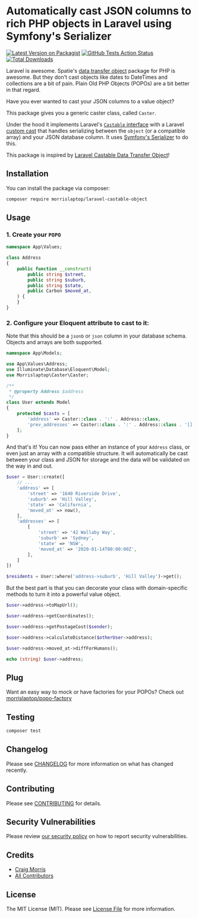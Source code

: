 # Automatically cast JSON columns to rich PHP objects in Laravel using Symfony's Serializer

[![Latest Version on Packagist](https://img.shields.io/packagist/v/morrislaptop/laravel-castable-object.svg?style=flat-square)](https://packagist.org/packages/morrislaptop/laravel-castable-object)
[![GitHub Tests Action Status](https://img.shields.io/github/workflow/status/morrislaptop/laravel-castable-object/run-tests?label=tests)](https://github.com/morrislaptop/laravel-castable-object/actions?query=workflow%3ATests+branch%3Amaster)
[![Total Downloads](https://img.shields.io/packagist/dt/morrislaptop/laravel-castable-object.svg?style=flat-square)](https://packagist.org/packages/morrislaptop/laravel-castable-object)

Laravel is awesome. Spatie's [data transfer object](https://github.com/spatie/data-transfer-object) package for PHP is awesome. But they don't cast objects like dates to DateTimes and collections are a bit of pain. Plain Old PHP Objects (POPOs) are a bit better in that regard. 

Have you ever wanted to cast your JSON columns to a value object?

This package gives you a generic caster class, called `Caster`.

Under the hood it implements Laravel's [`Castable` interface](https://laravel.com/docs/8.x/eloquent-mutators#castables) with a Laravel [custom cast](https://laravel.com/docs/8.x/eloquent-mutators#custom-casts) that handles serializing between the `object` (or a compatible array) and your JSON database column. It uses [Symfony's Serializer](https://symfony.com/doc/current/components/serializer.html) to do this.

This package is inspired by [Laravel Castable Data Transfer Object](https://github.com/jessarcher/laravel-castable-data-transfer-object)!


## Installation

You can install the package via composer:

```bash
composer require morrislaptop/laravel-castable-object
```

## Usage

### 1. Create your `POPO`

``` php
namespace App\Values;

class Address
{
    public function __construct(
        public string $street,
        public string $suburb,
        public string $state,
        public Carbon $moved_at,
    ) {
    }
}
```

### 2. Configure your Eloquent attribute to cast to it:

Note that this should be a `jsonb` or `json` column in your database schema. Objects and arrays are both supported.

```php
namespace App\Models;

use App\Values\Address;
use Illuminate\Database\Eloquent\Model;
use Morrislaptop\Caster\Caster;

/**
 * @property Address $address
 */
class User extends Model
{
    protected $casts = [
        'address' => Caster::class . ':' . Address::class,
        'prev_addresses' => Caster::class . ':' . Address::class . '[]',
    ];
}
```

And that's it! You can now pass either an instance of your `Address` class, or even just an array with a compatible structure. It will automatically be cast between your class and JSON for storage and the data will be validated on the way in and out.

```php
$user = User::create([
    // ...
    'address' => [
        'street' => '1640 Riverside Drive',
        'suburb' => 'Hill Valley',
        'state' => 'California',
        'moved_at' => now(),
    ],
    'addresses' => [
        [
            'street' => '42 Wallaby Way',
            'suburb' => 'Sydney',
            'state' => 'NSW',
            'moved_at' => '2020-01-14T00:00:00Z',
        ],
    ]
])

$residents = User::where('address->suburb', 'Hill Valley')->get();
```

But the best part is that you can decorate your class with domain-specific methods to turn it into a powerful value object.

```php
$user->address->toMapUrl();

$user->address->getCoordinates();

$user->address->getPostageCost($sender);

$user->address->calculateDistance($otherUser->address);

$user->address->moved_at->diffForHumans();

echo (string) $user->address;
```

## Plug

Want an easy way to mock or have factories for your POPOs? Check out [morrislaptop/popo-factory](https://github.com/morrislaptop/popo-factory)

## Testing

```bash
composer test
```

## Changelog

Please see [CHANGELOG](CHANGELOG.md) for more information on what has changed recently.

## Contributing

Please see [CONTRIBUTING](.github/CONTRIBUTING.md) for details.

## Security Vulnerabilities

Please review [our security policy](../../security/policy) on how to report security vulnerabilities.

## Credits

- [Craig Morris](https://github.com/morrislaptop)
- [All Contributors](../../contributors)

## License

The MIT License (MIT). Please see [License File](LICENSE.md) for more information.
